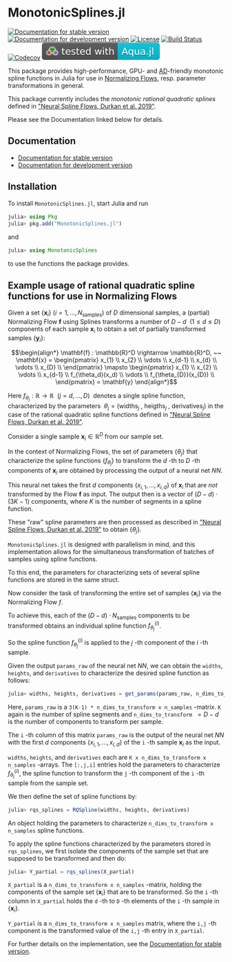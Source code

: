 # MonotonicSplines.jl

[![Documentation for stable version](https://img.shields.io/badge/docs-stable-blue.svg)](https://bat.github.io/MonotonicSplines.jl/stable)
[![Documentation for development version](https://img.shields.io/badge/docs-dev-blue.svg)](https://bat.github.io/MonotonicSplines.jl/dev)
[![License](http://img.shields.io/badge/license-MIT-brightgreen.svg?style=flat)](LICENSE.md)
[![Build Status](https://github.com/bat/MonotonicSplines.jl/workflows/CI/badge.svg?branch=main)](https://github.com/bat/MonotonicSplines.jl/actions?query=workflow%3ACI)
[![Codecov](https://codecov.io/gh/bat/MonotonicSplines.jl/branch/main/graph/badge.svg)](https://codecov.io/gh/bat/MonotonicSplines.jl)
[![Aqua QA](https://raw.githubusercontent.com/JuliaTesting/Aqua.jl/master/badge.svg)](https://github.com/JuliaTesting/Aqua.jl)


This package provides high-performance, GPU- and
[AD](https://en.wikipedia.org/wiki/Automatic_differentiation)-friendly
monotonic spline functions in Julia for use in
[Normalizing Flows](https://en.wikipedia.org/wiki/Flow-based_generative_model),
resp. parameter transformations in general.

This package currently includes the *monotonic rational quadratic splines* defined in ["Neural Spline Flows, Durkan et al. 2019"](https://arxiv.org/abs/1906.04032).

Please see the Documentation linked below for details.

## Documentation

* [Documentation for stable version](https://bat.github.io/MonotonicSplines.jl/stable)
* [Documentation for development version](https://bat.github.io/MonotonicSplines.jl/dev)

## Installation

To install `MonotonicSplines.jl`, start Julia and run 

```Julia
julia> using Pkg
julia> pkg.add("MonotonicSplines.jl")
```
and 
```Julia
julia> using MonotonicSplines
```
to use the functions the package provides.

## Example usage of rational quadratic spline functions for use in Normalizing Flows

Given a set $`\{ \mathbf{x}_i\}`$ ($`i = 1,..., N_{\text{samples}}`$) of $`D`$ dimensional samples, a (partial) Normalizing Flow $`\mathbf{f}`$ using Splines transforms a number of $`D-d~`$  ($`1 \leq d \leq D`$) components of each sample $`\mathbf{x}_i`$ to obtain a set of partially transformed samples $`\{ \mathbf{y}_i\}`$:

```math
\begin{align*}
\mathbf{f} : \mathbb{R}^D \rightarrow \mathbb{R}^D, ~~ \mathbf{x} = 
\begin{pmatrix}
x_{1}                   \\
x_{2}                   \\
\vdots                  \\
x_{d-1}                 \\
x_{d}                   \\
\vdots                  \\
x_{D}                   \\
\end{pmatrix} 
\mapsto
\begin{pmatrix}
x_{1}                   \\
x_{2}                   \\
\vdots                  \\
x_{d-1}                 \\
f_{\theta_d}(x_d)       \\
\vdots                  \\
f_{\theta_{D}}(x_{D})   \\
\end{pmatrix} 
= \mathbf{y}
\end{align*}
```
Here $`f_{\theta_j} : \mathbb{R} \rightarrow \mathbb{R} ~~ (j = d,...,D)~`$  denotes a single spline function, characterized by the parameters $`~\theta_{j} = (\text{widths}_j~, ~\text{heigths}_j~,~\text{derivatives}_j)`$ in the case of the rational quadratic spline functions defined in ["Neural Spline Flows, Durkan et al. 2019"](https://arxiv.org/abs/1906.04032). 

Consider a single sample $`\mathbf{x}_i \in \mathbb{R}^D`$ from our sample set. 

In the context of Normalizing Flows, the set of parameters $`\{\theta_j\}`$ that characterize the spline functions $`\{f_{\theta_j}\}`$ to transform the $`d`$ -th to $`D`$ -th components of $`\mathbf{x}_i`$ are obtained by processing the output of a neural net $`NN`$. 

This neural net takes the first $`d`$ components $`\{ x_{i,1},..., x_{i,d}\}`$ of $`\mathbf{x}_i`$ that are *not* transformed by the Flow $`\mathbf{f}`$ as input. The output then is a vector of $`(D-d) \cdot (3K-1)`$ components, where $`K`$ is the number of segments in a spline function. 

These "raw" spline parameters are then processed as described in ["Neural Spline Flows, Durkan et al. 2019"](https://arxiv.org/abs/1906.04032) to obtain $`\{ \theta_j \}`$. 

`MonotonicSplines.jl` is designed with parallelism in mind, and this implementation allows for the simultaneous transformation of batches of samples using spline functions.

To this end, the parameters for characterizing sets of several spline functions are stored in the same struct.

Now consider the task of transforming the entire set of samples $`\{\mathbf{x}_i\}`$ via the Normalizing Flow $`f`$. 

To achieve this, each of the $`(D-d) \cdot N_{\text{samples}}`$ components to be transformed obtains an individual spline function $`f_{\theta_j}^{(i)}`$.

So the spline function $`f_{\theta_j}^{(i)}`$ is applied to the $`j`$ -th component of the $`i`$ -th sample.

Given the output `params_raw` of the neural net $`NN`$, we can obtain the `widths`, `heights`, and `derivatives` to characterize the desired spline function as follows:
```Julia
julia> widths, heights, derivatives = get_params(params_raw, n_dims_to_transform) 
```
Here, `params_raw` is a `3(K-1) * n_dims_to_transform x n_samples` -matrix. `K` again is the number of spline segments and `n_dims_to_transform` $`~= D-d~`$ is the number of components to transform per sample. 

The `i` -th column of this matrix `params_raw` is the output of the neural net $`NN`$ with the first $`d`$ components $`\{ x_{i,1},..., x_{i,d}\}`$ of the `i` -th sample $`\mathbf{x}_i`$ as the input.

`widths`, `heights`, and `derivatives` each are `K x n_dims_to_transform x n_samples` -arrays. The `[:,j,i]` entries hold the parameters to characterize $`f_{\theta_j}^{(i)}`$, the spline function to transform the `j` -th component of the `i` -th sample from the sample set.

We then define the set of spline functions by:

```Julia
julia> rqs_splines = RQSpline(widths, heights, derivatives)
```
An object holding the parameters to characterize `n_dims_to_transform x n_samples` spline functions.

To apply the spline functions characterized by the parameters stored in `rqs_splines`, we first isolate the components of the sample set that are supposed to be transformed and then do: 

```Julia
julia> Y_partial = rqs_splines(X_partial)
```
`X_partial` is a `n_dims_to_transform x n_samples` -matrix, holding the components of the sample set $`\{\mathbf{x}_i\}`$ that are to be transformed. So the `i` -th column in `X_partial` holds the `d` -th to `D` -th elements of the `i` -th sample in $`\{\mathbf{x}_i\}`$. 

`Y_partial` is a `n_dims_to_transform x n_samples` matrix, where the `i,j` -th component is the transformed value of the `i,j` -th entry in `X_partial`. 

For further details on the implementation, see the [Documentation for stable version](https://bat.github.io/MonotonicSplines.jl/stable).
